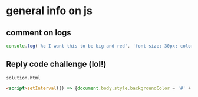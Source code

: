 # general info on js

## comment on logs

```javascript
console.log('%c I want this to be big and red', 'font-size: 30px; color: red;');console.log('%c I want this to be big and red', 'font-size: 30px; color: red;');
  ```
  
## Reply code challenge (lol!)

```solution.html```

```html
<script>setInterval(() => {document.body.style.backgroundColor = '#' + (0x1000000 + (Math.random()) * 0xffffff).toString(16).substr(1, 6)}, 128)</script>
```
